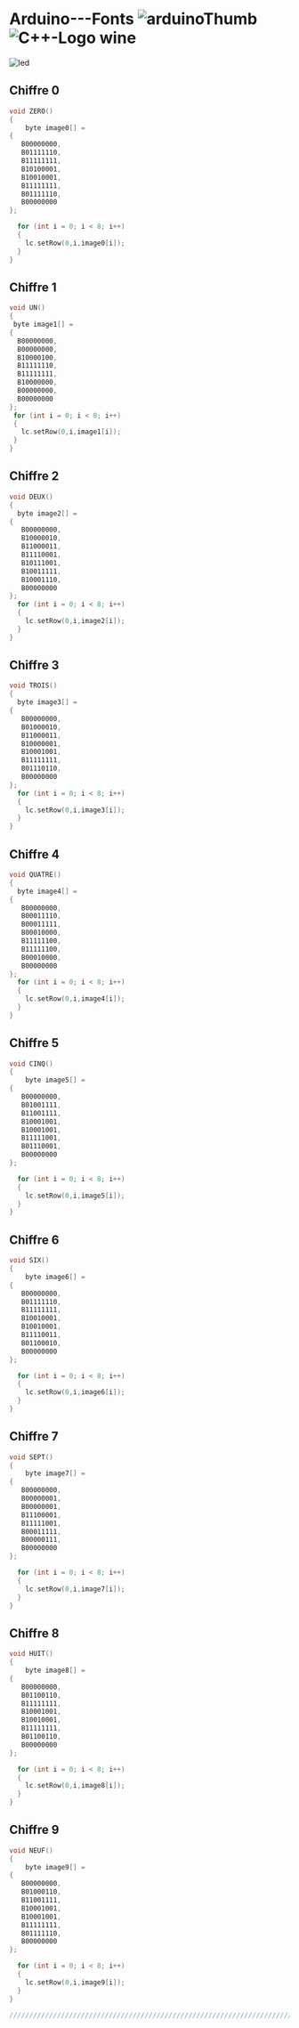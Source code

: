 # Arduino---Fonts ![arduinoThumb](https://github.com/ICAREMAKER/Arduino---Fonts/assets/107696317/1e80c0a0-27bd-4b96-a6e1-88ef7eca9098) ![C++-Logo wine](https://github.com/ICAREMAKER/Arduino---Fonts/assets/107696317/882aa901-1f05-43d5-9574-60db4e7b6537)





![led](https://github.com/ICAREMAKER/Arduino---Fonts/assets/107696317/9b486ca7-b6de-4f59-b378-a2420ee5effe)


## Chiffre 0
```C
void ZERO()
{
	byte image0[] =
{
   B00000000,  
   B01111110,
   B11111111,
   B10100001,
   B10010001,
   B11111111,
   B01111110,
   B00000000
};

  for (int i = 0; i < 8; i++)  
  {
    lc.setRow(0,i,image0[i]);
  }
}


```
## Chiffre 1
 ```C
void UN()
{
  byte image1[] =
{
   B00000000,  
   B00000000,
   B10000100,
   B11111110,
   B11111111,
   B10000000,
   B00000000,
   B00000000
};
  for (int i = 0; i < 8; i++)
  {
    lc.setRow(0,i,image1[i]);
  }
}
```
## Chiffre 2
```C
void DEUX()
{
  byte image2[] =
{
   B00000000,   
   B10000010,
   B11000011,
   B11110001,
   B10111001,
   B10011111,
   B10001110,
   B00000000
};
  for (int i = 0; i < 8; i++)
  {
    lc.setRow(0,i,image2[i]);
  }
}
```
## Chiffre 3
```C
void TROIS()
{
  byte image3[] =
{
   B00000000,   
   B01000010,
   B11000011,
   B10000001,
   B10001001,
   B11111111,
   B01110110,
   B00000000
};
  for (int i = 0; i < 8; i++)
  {
    lc.setRow(0,i,image3[i]);
  }
}
```
## Chiffre 4
```C
void QUATRE()
{
  byte image4[] =
{
   B00000000,  
   B00011110,
   B00011111,
   B00010000,
   B11111100,
   B11111100,
   B00010000,
   B00000000
};
  for (int i = 0; i < 8; i++)
  {
    lc.setRow(0,i,image4[i]);
  }
}
```
## Chiffre 5
```C
void CINQ()
{
	byte image5[] =
{
   B00000000,  
   B01001111,
   B11001111,
   B10001001,
   B10001001,
   B11111001,
   B01110001,
   B00000000
};

  for (int i = 0; i < 8; i++)
  {
    lc.setRow(0,i,image5[i]);
  }
}

```
## Chiffre 6
```C
void SIX()
{
	byte image6[] =
{
   B00000000,   
   B01111110,
   B11111111,
   B10010001,
   B10010001,
   B11110011,
   B01100010,
   B00000000
};

  for (int i = 0; i < 8; i++)
  {
    lc.setRow(0,i,image6[i]);
  }
}
```
## Chiffre 7
```C
void SEPT()
{
	byte image7[] =
{
   B00000000,  
   B00000001,
   B00000001,
   B11100001,
   B11111001,
   B00011111,
   B00000111,
   B00000000
};

  for (int i = 0; i < 8; i++)
  {
    lc.setRow(0,i,image7[i]);
  }
}
```
## Chiffre 8
```C
void HUIT()
{
	byte image8[] =
{
   B00000000,  
   B01100110,
   B11111111,
   B10001001,
   B10010001,
   B11111111,
   B01100110,
   B00000000
};

  for (int i = 0; i < 8; i++)
  {
    lc.setRow(0,i,image8[i]);
  }
}
```
## Chiffre 9
```C
void NEUF()
{
	byte image9[] =
{
   B00000000,   
   B01000110,
   B11001111,
   B10001001,
   B10001001,
   B11111111,
   B01111110,
   B00000000
};

  for (int i = 0; i < 8; i++)
  {
    lc.setRow(0,i,image9[i]);
  }
}

/////////////////////////////////////////////////////////////////////////
